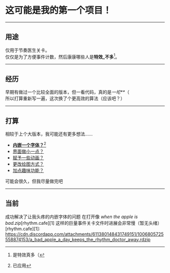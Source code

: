 # 这可能是我的第一个项目！  
- - -  
## 用途  
仅用于节奏医生关卡。  
仅仅是为了方便事件计数，然后康康哪些人是**特效_不多**[^1]。  
- - -
## 经历  
早期有做过一个比较全面的版本，但一看代码，真的是*一坨\*\**（  
所以打算重新写一遍，这次换了个更高效的算法（应该吧？）  
- - -  
## 打算  
相较于上个大版本，我可能还有更多想法……  
* <u>**内嵌一个字体？**[^2]</u>  
* <u>界面做小一点？</u>  
* <u>赋予一些动画？</u>  
* <u>更改绘图方式？</u>
* <u>加点趣味功能？</u>

可能会很久，但我尽量做完吧  
[^1]: 是特效真多（ 
[^2]: 已应用 
- - -
## 当前
成功解决了让我头疼的内嵌字体的问题
在打开像 *when the apple is bad.zip*[rhythm.cafe][1] 这样的巨量事件关卡文件时进展会非常慢（暂无头绪）
[rhythm.cafe][1]: https://cdn.discordapp.com/attachments/611380148431749151/1006805725558874153/a_bad_apple_a_day_keeps_the_rhythm_doctor_away.rdzip

